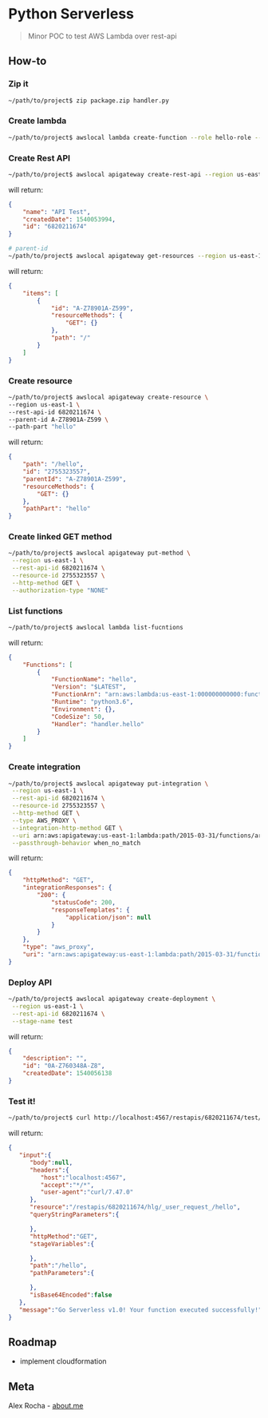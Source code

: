 # Python Serverless
> Minor POC to test AWS Lambda over rest-api

## How-to

### Zip it
```bash
~/path/to/project$ zip package.zip handler.py
```

### Create lambda
```bash
~/path/to/project$ awslocal lambda create-function --role hello-role --function-name hello --runtime python3.6 --handler handler.hello --zip-file fileb://package.zip
```

### Create Rest API
```bash
~/path/to/project$ awslocal apigateway create-rest-api --region us-east-1 --name 'API Test'
```

will return:
```json
{
    "name": "API Test",
    "createdDate": 1540053994,
    "id": "6820211674"
}
```

```bash
# parent-id
~/path/to/project$ awslocal apigateway get-resources --region us-east-1 --rest-api-id 682021167
```

will return:
```json
{
    "items": [
        {
            "id": "A-Z78901A-Z599",
            "resourceMethods": {
                "GET": {}
            },
            "path": "/"
        }
    ]
}
```

### Create resource
```bash
~/path/to/project$ awslocal apigateway create-resource \
--region us-east-1 \
--rest-api-id 6820211674 \
--parent-id A-Z78901A-Z599 \
--path-part "hello"
```

will return:
```json
{
    "path": "/hello",
    "id": "2755323557",
    "parentId": "A-Z78901A-Z599",
    "resourceMethods": {
        "GET": {}
    },
    "pathPart": "hello"
}
```

### Create linked GET method
```bash
~/path/to/project$ awslocal apigateway put-method \
 --region us-east-1 \
 --rest-api-id 6820211674 \
 --resource-id 2755323557 \
 --http-method GET \
 --authorization-type "NONE"
```

### List functions
```bash
~/path/to/project$ awslocal lambda list-fucntions
```

will return:
```json
{
    "Functions": [
        {
            "FunctionName": "hello",
            "Version": "$LATEST",
            "FunctionArn": "arn:aws:lambda:us-east-1:000000000000:function:hello",
            "Runtime": "python3.6",
            "Environment": {},
            "CodeSize": 50,
            "Handler": "handler.hello"
        }
    ]
}
```

### Create integration
```bash
~/path/to/project$ awslocal apigateway put-integration \
 --region us-east-1 \
 --rest-api-id 6820211674 \
 --resource-id 2755323557 \
 --http-method GET \
 --type AWS_PROXY \
 --integration-http-method GET \
 --uri arn:aws:apigateway:us-east-1:lambda:path/2015-03-31/functions/arn:aws:lambda:us-east-1:000000000000:function:hello/invocations \
 --passthrough-behavior when_no_match
```

will return:
```json
{
    "httpMethod": "GET",
    "integrationResponses": {
        "200": {
            "statusCode": 200,
            "responseTemplates": {
                "application/json": null
            }
        }
    },
    "type": "aws_proxy",
    "uri": "arn:aws:apigateway:us-east-1:lambda:path/2015-03-31/functions/arn:aws:lambda:us-east-1:000000000000:function:hello/invocations"
}
```

### Deploy API
```bash
~/path/to/project$ awslocal apigateway create-deployment \
 --region us-east-1 \
 --rest-api-id 6820211674 \
 --stage-name test
```

will return:
```json
{
    "description": "",
    "id": "0A-Z760348A-Z8",
    "createdDate": 1540056138
}
```

### Test it!
```bash
~/path/to/project$ curl http://localhost:4567/restapis/6820211674/test/_user_request_/hello
```

will return:
```json
{  
   "input":{  
      "body":null,
      "headers":{  
         "host":"localhost:4567",
         "accept":"*/*",
         "user-agent":"curl/7.47.0"
      },
      "resource":"/restapis/6820211674/hlg/_user_request_/hello",
      "queryStringParameters":{  

      },
      "httpMethod":"GET",
      "stageVariables":{  

      },
      "path":"/hello",
      "pathParameters":{  

      },
      "isBase64Encoded":false
   },
   "message":"Go Serverless v1.0! Your function executed successfully!"
}
```

## Roadmap
* implement cloudformation

## Meta

Alex Rocha - [about.me](http://about.me/alex.rochas)
